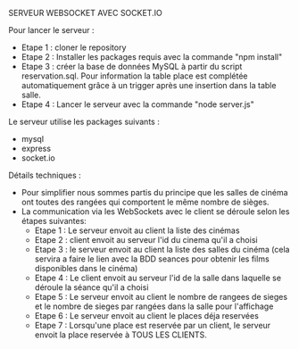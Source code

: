 SERVEUR WEBSOCKET AVEC SOCKET.IO

Pour lancer le serveur :
- Etape 1 : cloner le repository
- Etape 2 : Installer les packages requis avec la commande "npm install"
- Etape 3 : créer la base de données MySQL à partir du script reservation.sql. Pour information la table place est complétée automatiquement grâce à un trigger après une insertion dans la table salle.
- Etape 4 : Lancer le serveur avec la commande "node server.js"

Le serveur utilise les packages suivants :
- mysql
- express
- socket.io

Détails techniques :
- Pour simplifier nous sommes partis du principe que les salles de cinéma ont toutes des rangées qui comportent le même nombre de sièges.
- La communication via les WebSockets avec le client se déroule selon les étapes suivantes:
  - Etape 1 : Le serveur envoit au client la liste des cinémas
  - Etape 2 : client envoit au serveur l'id du cinema qu'il a choisi
  - Etape 3 : le serveur envoit au client la liste des salles du cinéma (cela servira a faire le lien avec la BDD seances pour obtenir les films disponibles dans le cinéma)
  - Etape 4 : Le client envoit au serveur l'id de la salle dans laquelle se déroule la séance qu'il a choisi  
  - Etape 5 : Le serveur envoit au client le nombre de rangees de sieges et le nombre de sieges par rangées dans la salle pour l'affichage
  - Etape 6 : Le serveur envoit au client le places déja reservées
  - Etape 7 : Lorsqu'une place est reservée par un client, le serveur envoit la place reservée à TOUS LES CLIENTS.


